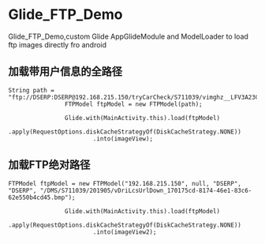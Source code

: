 # Glide_FTP_Demo
Glide_FTP_Demo,custom Glide AppGlideModule and ModelLoader to load ftp images directly fro android

## 加载带用户信息的全路径

```
String path = "ftp://DSERP:DSERP@192.168.215.150/tryCarCheck/S711039/vimghz__LFV3A23C1J3011237_20190717.jpg";
                FTPModel ftpModel = new FTPModel(path);

                Glide.with(MainActivity.this).load(ftpModel)
                        .apply(RequestOptions.diskCacheStrategyOf(DiskCacheStrategy.NONE))
                        .into(imageView);
```


## 加载FTP绝对路径
```
FTPModel ftpModel = new FTPModel("192.168.215.150", null, "DSERP", "DSERP", "/DMS/S711039/201905/vDriLcsUrlDown_170175cd-8174-46e1-83c6-62e550b4cd45.bmp");

                Glide.with(MainActivity.this).load(ftpModel)
                        .apply(RequestOptions.diskCacheStrategyOf(DiskCacheStrategy.NONE))
                        .into(imageView2);
```
